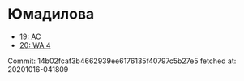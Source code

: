 # Юмадилова
- [19: AC](19.md)
- [20: WA 4](20.md)

Commit: 14b02fcaf3b4662939ee6176135f40797c5b27e5
 fetched at: 20201016-041809
